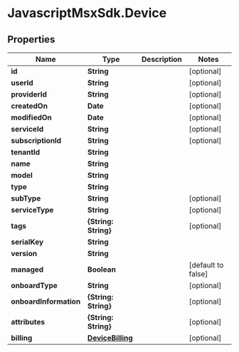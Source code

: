 # JavascriptMsxSdk.Device

## Properties

Name | Type | Description | Notes
------------ | ------------- | ------------- | -------------
**id** | **String** |  | [optional] 
**userId** | **String** |  | [optional] 
**providerId** | **String** |  | [optional] 
**createdOn** | **Date** |  | [optional] 
**modifiedOn** | **Date** |  | [optional] 
**serviceId** | **String** |  | [optional] 
**subscriptionId** | **String** |  | [optional] 
**tenantId** | **String** |  | 
**name** | **String** |  | 
**model** | **String** |  | 
**type** | **String** |  | 
**subType** | **String** |  | [optional] 
**serviceType** | **String** |  | [optional] 
**tags** | **{String: String}** |  | [optional] 
**serialKey** | **String** |  | 
**version** | **String** |  | 
**managed** | **Boolean** |  | [default to false]
**onboardType** | **String** |  | [optional] 
**onboardInformation** | **{String: String}** |  | [optional] 
**attributes** | **{String: String}** |  | [optional] 
**billing** | [**DeviceBilling**](DeviceBilling.md) |  | [optional] 


